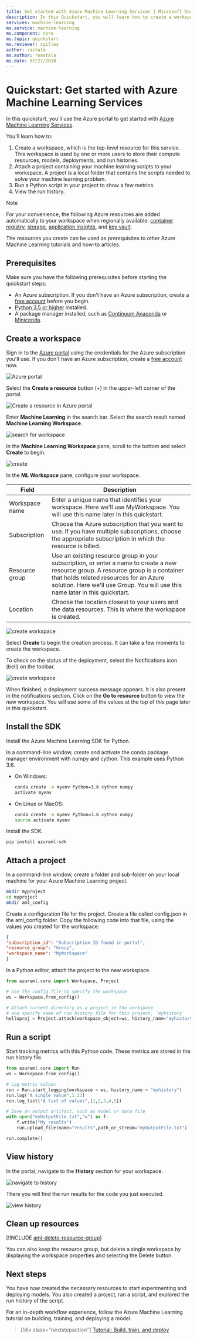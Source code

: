 ```yaml
---
title: Get started with Azure Machine Learning Services | Microsoft Docs
description: In this Quickstart, you will learn how to create a workspace and a project to get started with Azure Machine Learning.
services: machine-learning
ms.service: machine-learning
ms.component: core
ms.topic: quickstart
ms.reviewer: sgilley
author: rastala
ms.author: roastala
ms.date: 07/27/2018
---
```


# Quickstart: Get started with Azure Machine Learning Services

In this quickstart, you'll use the Azure portal to get started with [Azure Machine Learning Services](overview-what-is-azure-ml.md).

You'll learn how to:

1. Create a workspace, which is the top-level resource for this service. This workspace is used by one or more users to store their compute resources, models, deployments, and run histories.
1. Attach a project containing your machine learning scripts to your workspace.   A project is a local folder that contains the scripts needed to solve your machine learning problem.  
1. Run a Python script in your project to show a few metrics.
1. View the run history.

> [!NOTE]
> For your convenience, the following Azure resources are added automatically to your workspace when regionally available:  [container registry](https://azure.microsoft.com/en-us/services/container-registry/), [storage](https://azure.microsoft.com/en-us/services/storage/), [application insights](https://azure.microsoft.com/en-us/services/application-insights/), and [key vault](https://azure.microsoft.com/en-us/services/key-vault/).

The resources you create can be used as prerequisites to other Azure Machine Learning tutorials and how-to articles.

## Prerequisites

Make sure you have the following prerequisites before starting the quickstart steps:

+ An Azure subscription. If you don't have an Azure subscription, create a [free account](https://azure.microsoft.com/free/?WT.mc_id=A261C142F) before you begin.
+ [Python 3.5 or higher](https://www.python.org/) installed.
+ A package manager installed, such as [Continuum Anaconda](https://anaconda.org/anaconda/continuum-docs) or [Miniconda](https://conda.io/miniconda.html).

## Create a workspace 

Sign in to the [Azure portal](https://portal.azure.com/) using the credentials for the Azure subscription you'll use. If you don't have an Azure subscription, create a [free account](https://azure.microsoft.com/free/?WT.mc_id=A261C142F) now.

   ![Azure portal](./media/quickstart-get-started/portal-dashboard.png)

Select the **Create a resource** button (+) in the upper-left corner of the portal.

   ![Create a resource in Azure portal](./media/quickstart-get-started/portal-create-a-resource.png)

Enter **Machine Learning** in the search bar. Select the search result named **Machine Learning Workspace**.

   ![search for workspace](./media/quickstart-get-started/workspace-search.png)

In the **Machine Learning Workspace** pane, scroll to the bottom and select **Create** to begin.

   ![create](./media/quickstart-get-started/portal-create-button.png)

In the **ML Workspace** pane, configure your workspace.

   Field|Description
   ---|---
   Workspace name |Enter a unique name that identifies your workspace.  Here we'll use MyWorkspace.  You will use this name later in this quickstart.
   Subscription |Choose the Azure subscription that you want to use. If you have multiple subscriptions, choose the appropriate subscription in which the resource is billed.
   Resource group | Use an existing resource group in your subscription, or enter a name to create a new resource group. A resource group is a container that holds related resources for an Azure solution.  Here we'll use Group.  You will use this name later in this quickstart.
   Location | Choose the location closest to your users and the data resources. This is where the workspace is created.

   ![create workspace](./media/quickstart-get-started/workspace-create.png)

Select **Create** to begin the creation process.  It can take a few moments to create the workspace.

   To check on the status of the deployment, select the Notifications icon (bell) on the toolbar.

   ![create workspace](./media/quickstart-get-started/notifications.png)

   When finished, a deployment success message appears.  It is also present in the notifications section.   Click on the **Go to resource** button to view the new workspace. You will use some of the values at the top of this page later in this quickstart.


## Install the SDK

Install the Azure Machine Learning SDK for Python. 

In a command-line window, create and activate the conda package manager environment with numpy and cython. This example uses Python 3.6.

  + On Windows:
       ```sh 
       conda create -n myenv Python=3.6 cython numpy
       activate myenv
       ```

  + On Linux or MacOS:
       ```sh 
       conda create -n myenv Python=3.6 cython numpy
       source activate myenv
       ```

Install the SDK.
   ```sh 
   pip install azureml-sdk
   ```

## Attach a project

In a command-line window, create a folder and sub-folder on your local machine for your Azure Machine Learning project.
   ```sh
   mkdir myproject
   cd myproject
   mkdir aml_config
   ```

Create a configuration file for the project. Create a file called config.json in the aml_config folder.  Copy the following code into that file, using the values you created for the workspace:

```json
{
"subscription_id": "Subscription ID found in portal",
"resource_group": "Group",
"workspace_name": "MyWorkspace"
}
```

In a Python editor, attach the project to the new workspace.

   ```python
   from azureml.core import Workspace, Project
   
   # Use the config file to specify the workspace
   ws = Workspace.from_config()
   
   # Attach current directory as a project in the workspace
   # and specify name of run history file for this project, `myhistory`
   helloproj = Project.attach(workspace_object=ws, history_name="myhistory")
   ```

## Run a script

Start tracking metrics with this Python code. These metrics are stored in the run history file.

   ```python
   from azureml.core import Run
   ws = Workspace.from_config()

   # Log metric values
   run = Run.start_logging(workspace = ws, history_name = "myhistory")
   run.log("A single value",1.23)
   run.log_list("A list of values",[1,2,3,4,5])

   # Save an output artifact, such as model or data file  
   with open("myOutputFile.txt","w") as f:
       f.write("My results")
       run.upload_file(name="results",path_or_stream="myOutputFile.txt")

   run.complete()
   ```

## View history

In the portal, navigate to the **History** section for your workspace.

   ![navigate to history](./media/quickstart-get-started/history.png)

There you will find the run results for the code you just executed.

   ![view history](./media/quickstart-get-started/web-results.png)

## Clean up resources 

[!INCLUDE [aml-delete-resource-group](../../../includes/aml-delete-resource-group.md)]

You can also keep the resource group, but delete a single workspace by displaying the workspace properties and selecting the Delete button.

## Next steps
You have now created the necessary resources to start experimenting and deploying models. You also created a project, ran a script, and explored the run history of the script.

For an in-depth workflow experience, follow the Azure Machine Learning tutorial on building, training, and deploying a model.

> [!div class="nextstepaction"]
> [Tutorial: Build, train, and deploy](tutorial-build-train-deploy-with-azure-machine-learning.md)